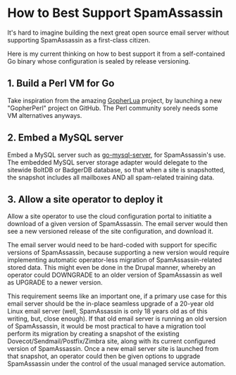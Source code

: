 # How to Best Support SpamAssassin

It's hard to imagine building the next great open source email server without supporting SpamAssassin as a first-class citizen.

Here is my current thinking on how to best support it from a self-contained Go binary whose configuration is sealed by release versioning.

## 1. Build a Perl VM for Go

Take inspiration from the amazing [GopherLua](https://github.com/yuin/gopher-lua) project, by launching a new "GopherPerl" project on GitHub. The Perl community sorely needs some VM alternatives anyways.

## 2. Embed a MySQL server

Embed a MySQL server such as [go-mysql-server](https://github.com/src-d/go-mysql-server), for SpamAssassin's use. The embedded MySQL server storage adapter would delegate to the sitewide BoltDB or BadgerDB database, so that when a site is snapshotted, the snapshot includes all mailboxes AND all spam-related training data.

## 3. Allow a site operator to deploy it

Allow a site operator to use the cloud configuration portal to initiatite a download of a given version of SpamAssassin. The email server would then see a new versioned release of the site configuration, and download it.

The email server would need to be hard-coded with support for specific versions of SpamAssassin, because supporting a new version would require implementing automatic operator-less migration of SpamAssassin-related stored data. This might even be done in the Drupal manner, whereby an operator could DOWNGRADE to an older version of SpamAssassin as well as UPGRADE to a newer version.

This requirement seems like an important one, if a primary use case for this email server should be the in-place seamless upgrade of a 20-year old Linux email server (well, SpamAssassin is only 18 years old as of this writing, but, close enough). If that old email server is running an old version of SpamAssassin, it would be most practical to have a migration tool perform its migration by creating a snapshot of the existing Dovecot/Sendmail/Postfix/Zimbra site, along with its current configured version of SpamAssassin. Once a new email server site is launched from that snapshot, an operator could then be given options to upgrade SpamAssassin under the control of the usual managed service automation.
